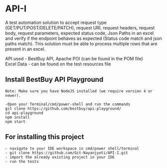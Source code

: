 # API-I
A test automation solution to accept request type (GET/PUT/POST/DELETE/PATCH), request URI, request headers, request body, request parameters, expected status code, Json Paths in an excel and verify if the endpoint behaves as expected (Status code match and json paths match). This solution must be able to process multiple rows that are present in an excel.

API used - BestBuy API, Apache POI (can be found in the POM file)<br>
Excel Data - can be found on the test resources file 

## Install BestBuy API Playground
```raml
Note: Make sure you have NodeJS installed (we require version 4 or newer). 

```
```raml
-Open your Terminal/cmd/power-shell and run the commands
git clone https://github.com/bestbuy/api-playground/
cd api-playground
npm install
npm start
```

## For installing this project
```raml
- navigate to your IDE workspace in cmd/power shell/terminal
- git clone https://github.com/Git-Nayanjyoti/API-I.git
- import the already existing project in your IDE
- run the tests
```
